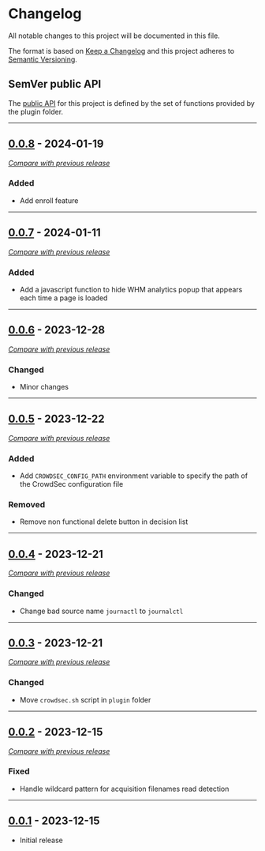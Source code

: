 # Changelog
All notable changes to this project will be documented in this file.

The format is based on [Keep a Changelog](https://keepachangelog.com/en/) and this project adheres to [Semantic Versioning](https://semver.org/spec/v2.0.0.html).

## SemVer public API

The [public API](https://semver.org/spec/v2.0.0.html#spec-item-1)  for this project is defined by the set of 
functions provided by the plugin folder.

---

## [0.0.8](https://github.com/crowdsecurity/cs-whm-plugin/releases/tag/v0.0.8) - 2024-01-19
[_Compare with previous release_](https://github.com/crowdsecurity/cs-whm-plugin/compare/v0.0.7...v0.0.8)

### Added
- Add enroll feature
--- 


## [0.0.7](https://github.com/crowdsecurity/cs-whm-plugin/releases/tag/v0.0.7) - 2024-01-11
[_Compare with previous release_](https://github.com/crowdsecurity/cs-whm-plugin/compare/v0.0.6...v0.0.7)

### Added
- Add a javascript function to hide WHM analytics popup that appears each time a page is loaded
--- 


## [0.0.6](https://github.com/crowdsecurity/cs-whm-plugin/releases/tag/v0.0.6) - 2023-12-28
[_Compare with previous release_](https://github.com/crowdsecurity/cs-whm-plugin/compare/v0.0.5...v0.0.6)

### Changed
- Minor changes
--- 


## [0.0.5](https://github.com/crowdsecurity/cs-whm-plugin/releases/tag/v0.0.5) - 2023-12-22
[_Compare with previous release_](https://github.com/crowdsecurity/cs-whm-plugin/compare/v0.0.4...v0.0.5)

### Added
- Add `CROWDSEC_CONFIG_PATH` environment variable to specify the path of the CrowdSec configuration file

### Removed

- Remove non functional delete button in decision list

--- 


## [0.0.4](https://github.com/crowdsecurity/cs-whm-plugin/releases/tag/v0.0.4) - 2023-12-21
[_Compare with previous release_](https://github.com/crowdsecurity/cs-whm-plugin/compare/v0.0.3...v0.0.4)
### Changed
- Change bad source name `journactl` to `journalctl`

--- 


## [0.0.3](https://github.com/crowdsecurity/cs-whm-plugin/releases/tag/v0.0.3) - 2023-12-21
[_Compare with previous release_](https://github.com/crowdsecurity/cs-whm-plugin/compare/v0.0.2...v0.0.3)

### Changed
- Move `crowdsec.sh` script in `plugin` folder

--- 

## [0.0.2](https://github.com/crowdsecurity/cs-whm-plugin/releases/tag/v0.0.2) - 2023-12-15
[_Compare with previous release_](https://github.com/crowdsecurity/cs-whm-plugin/compare/v0.0.1...v0.0.2)
### Fixed
- Handle wildcard pattern for acquisition filenames read detection

--- 

## [0.0.1](https://github.com/crowdsecurity/cs-whm-plugin/releases/tag/v0.0.1) - 2023-12-15

- Initial release
